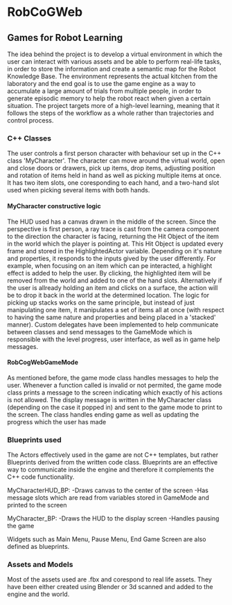 # RobCoGWeb
## Games for Robot Learning

 The idea behind the project is to develop a virtual environment in which the user can interact with various assets and be able to perform real-life tasks, in order to store the information and create a semantic map for the Robot Knowledge Base. The environment represents the actual kitchen from the laboratory and the end goal is to use the game engine as a way to accumulate a large amount of trials from multiple people, in order to generate episodic memory to help the robot react when given a certain situation. The project targets more of a high-level learning, meaning that it follows the steps of the workflow as a whole rather than trajectories and control process.
 
### C++ Classes

The user controls a first person character with behaviour set up in the C++ class 'MyCharacter'. The character can move around the virtual world, open and close doors or drawers, pick up items, drop items, adjusting position and rotation of items held in hand as well as picking multiple items at once. It has two item slots, one coresponding to each hand, and a two-hand slot used when picking several items with both hands.

#### MyCharacter constructive logic

The HUD used has a canvas drawn in the middle of the screen. Since the perspective is first person, a ray trace is cast from the camera component to the direction the character is facing, returning the Hit Object of the item in the world which the player is pointing at.
This Hit Object is updated every frame and stored in the HighlightedActor variable. Depending on it's nature and properties, it responds to the inputs gived by the user differently. For example, when focusing on an item which can pe interacted, a highlight effect is added to help the user. By clicking, the highlighted item will be removed from the world and added to one of the hand slots. Alternatively if the user is allready holding an item and clicks on a surface, the action will be to drop it back in the world at the determined location.
The logic for picking up stacks works on the same principle, but instead of just manipulating one item, it manipulates a set of items all at once (with respect to having the same nature and properties and being placed in a 'stacked' manner).
Custom delegates have been implemented to help communicate between classes and send messages to the GameMode which is responsible with the level progress, user interface, as well as in game help messages.

#### RobCogWebGameMode

As mentioned before, the game mode class handles messages to help the user. Whenever a function called is invalid or not permited, the game mode class prints a message to the screen indicating which exactly of his actions is not allowed. The display message is written in the MyCharacter class (depending on the case it popped in) and sent to the game mode to print to the screen.
The class handles ending game as well as updating the progress which the user has made

### Blueprints used

The Actors effectively used in the game are not C++ templates, but rather Blueprints derived from the written code class. Blueprints are an effective way to communicate inside the engine and therefore it complements the C++ code functionality.

MyCharacterHUD_BP:
-Draws canvas to the center of the screen
-Has message slots which are read from variables stored in GameMode and printed to the screen

MyCharacter_BP:
-Draws the HUD to the display screen
-Handles pausing the game

Widgets such as Main Menu, Pause Menu, End Game Screen are also defined as blueprints.

### Assets and Models

Most of the assets used are .fbx and corespond to real life assets. They have been either created using Blender or 3d scanned and added to the engine and the world.
